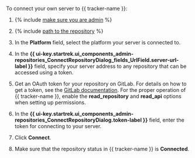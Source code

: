 To connect your own server to {{ tracker-name }}:

1. {% include [make sure you are admin](make-sure-admin.md) %}

1. {% include [path to the repository](repository-path.md) %}

1. In the **Platform** field, select the platform your server is connected to.

1. In the **{{ ui-key.startrek.ui_components_admin-repositories_ConnectRepositoryDialog_fields_UrlField.server-url-label }}** field, specify your server address to any repository that can be accessed using a token.

1. Get an OAuth token for your repository on GitLab. For details on how to get a token, see the [GitLab documentation](https://docs.gitlab.com/ee/user/profile/personal_access_tokens.html#create-a-personal-access-token). For the proper operation of {{ tracker-name }}, enable the **read_repository** and **read_api** options when setting up permissions.

1. In the **{{ ui-key.startrek.ui_components_admin-repositories_ConnectRepositoryDialog.token-label }}** field, enter the token for connecting to your server.

1. Click **Connect**.

1. Make sure that the repository status in {{ tracker-name }} is **Connected**.
